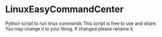 # LinuxEasyCommandCenter
Python script to run linux commands
This script is free to use and share.
You may change it to your liking.
If changed please rename it.
